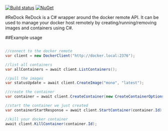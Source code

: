 [![Build status](https://ci.appveyor.com/api/projects/status/srwhwk2af60ikakc/branch/master?retina=true&passingText=master)](https://ci.appveyor.com/project/VQCommunications/redock/branch/master)
[![NuGet](http://img.shields.io/nuget/v/ReDock.svg?style=flat)](https://www.nuget.org/packages/reDock/)

#ReDock
ReDock is a C# wrapper around the docker remote API. It can be used to manage your docker host remotely by creating/running/removing images and containers using C#.

##Example usage

```csharp

//connect to the docker remote
var client = new DockerClient("http://docker.local:2376");

//list all containers
var allContainers = await client.ListContainers();

//pull the images
var statusUpdate = await client.CreateImage("mono", "latest");

//create the container
var container = await client.CreateContainer(new CreateContainerOptions("mono", true, new [] { 80, 443 }));

//start the container we just created
var containerStartResponse = await client.StartContainer(container.Id);

//kill your docker container
await client.KillContainer(container.Id);
```
